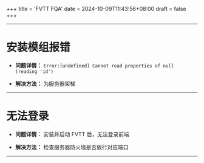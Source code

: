 +++
title = 'FVTT FQA'
date = 2024-10-09T11:43:56+08:00
draft = false
+++

---
# 安装模组报错

- **问题详情：** `Error:[undefined] Cannot read properties of null (reading 'id')`

- **解决方法：** 为服务器架梯
---
# 无法登录
- **问题详情：** 安装并启动 FVTT 后，无法登录前端

- **解决方法：** 检查服务器防火墙是否放行对应端口
---

